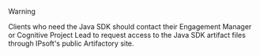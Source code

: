 > [!warning]  
>
> Clients who need the Java SDK should contact their Engagement Manager or Cognitive Project Lead to request access to the Java SDK artifact files through IPsoft's public Artifactory site.


